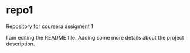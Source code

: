 # repo1
Repository for coursera assigment 1

I am editing the README file. Adding some more details about the project description.
